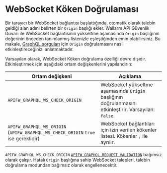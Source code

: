 # WebSocket Köken Doğrulaması

Bir tarayıcı bir WebSocket bağlantısı başlattığında, otomatik olarak talebin geldiği alan adını belirten bir `Origin` başlığı ekler. Wallarm API Güvenlik Duvarı ile WebSocket bağlantısının yükseltme aşamasında `Origin` başlığının değerinin önceden tanımlanmış listenizle eşleştiğinden emin olabilirsiniz. Bu makale, [GraphQL sorguları](docker-container.md) için `Origin` doğrulamasını nasıl etkinleştireceğinizi anlatmaktadır.

Varsayılan olarak, WebSocket Köken doğrulama özelliği devre dışıdır. Etkinleştirmek için aşağıdaki ortam değişkenlerini yapılandırın:

| Ortam değişkeni | Açıklama |
| -------------------- | ----------- |
| `APIFW_GRAPHQL_WS_CHECK_ORIGIN` | WebSocket yükseltme aşamasında `Origin` başlığının doğrulanmasını etkinleştirir. Varsayılan: `false`. |
| `APIFW_GRAPHQL_WS_ORIGIN` (`APIFW_GRAPHQL_WS_CHECK_ORIGIN` `true` ise gereklidir) | WebSocket bağlantıları için izin verilen kökenler listesi. Kökenler `;` ile ayrılır. |

`APIFW_GRAPHQL_WS_CHECK_ORIGIN` [`APIFW_GRAPHQL_REQUEST_VALIDATION`](docker-container.md#apifw-graphql-request-validation) bağımsız olarak çalışır. Hatalı `Origin` başlığına sahip WebSocket talepleri, talebin doğrulama modundan bağımsız olarak engellenecektir.